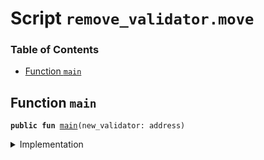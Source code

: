 
<a name="SCRIPT"></a>

# Script `remove_validator.move`

### Table of Contents

-  [Function `main`](#SCRIPT_main)



<a name="SCRIPT_main"></a>

## Function `main`



<pre><code><b>public</b> <b>fun</b> <a href="#SCRIPT_main">main</a>(new_validator: address)
</code></pre>



<details>
<summary>Implementation</summary>


<pre><code><b>fun</b> <a href="#SCRIPT_main">main</a>(new_validator: address) {
  <a href="../../modules/doc/libra_system.md#0x0_LibraSystem_remove_validator">LibraSystem::remove_validator</a>(new_validator)
}
</code></pre>



</details>

